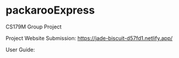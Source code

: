 # packarooExpress
CS179M Group Project 

Project Website Submission:
https://jade-biscuit-d57fd1.netlify.app/

User Guide:
